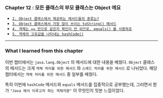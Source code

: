 
### Chapter 12 : 모든 클래스의 부모 클래스는 Object 에요

- [`2. Object 클래스에서 제공하는 메서드들의 종류는?`](./section_01_04.md)
- [`3. Object 클래스에서 가장 많이 쓰이는 toString() 메서드`](./section_01_04.md)
- [`4. 객체는 == 만으로 같은지 확인이 안 되므로, equals() 를 사용하죠`](./section_01_04.md)
- [`5. 객체의 고유값을 나타내는 hashCode()`](./section_05.md)


---

### What I learned from this chapter

이번 챕터에서는 `java.lang.Object` 의 메서드에 대한 내용을 배웠다. `Object` 클래스의 메서드는 크게 `객체 처리를 위한 메서드` 와 `스레드 처리를 위한 메서드` 로 나뉘었다. 해당 챕터에서는 `객체 처리를 위한 메서드` 중 일부를 배웠다.

특히 이번에 `hashCode` 메서드와 `equals` 메서드를 집중적으로 공부했는데, 그러면서 뭔가 `"Java 에서 이루고자 하는 객체지향"` 이 무엇인지 맛본 느낌이었다.
